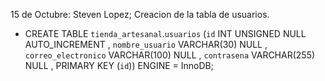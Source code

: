 15 de Octubre: Steven Lopez; Creacion de la tabla de usuarios.
 - CREATE TABLE `tienda_artesanal`.`usuarios` (`id` INT UNSIGNED NULL AUTO_INCREMENT , `nombre_usuario` VARCHAR(30) NULL , `correo_electronico` VARCHAR(100) NULL , `contrasena` VARCHAR(255) NULL , PRIMARY KEY (`id`)) ENGINE = InnoDB; 

